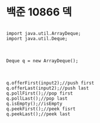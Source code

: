 # 백준 10866 덱 

<pre>
<code>
import java.util.ArrayDeque;
import java.util.Deque;
</code>

<code>
Deque<Integer> q = new ArrayDeque<Integer>();
</code>

<code>
q.offerFirst(input2);//push first
q.offerLast(input2);//push last
q.pollFirst();//pop first
q.pollLast();//pop last
q.isEmpty();//isEmpty
q.peekFirst();//peek fisrt
q.peekLast();//peek last
</code>
</pre>
